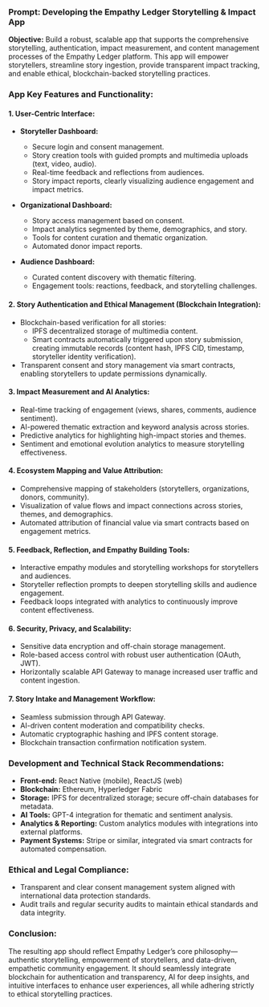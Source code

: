 ### Prompt: Developing the Empathy Ledger Storytelling & Impact App

**Objective:**
Build a robust, scalable app that supports the comprehensive storytelling, authentication, impact measurement, and content management processes of the Empathy Ledger platform. This app will empower storytellers, streamline story ingestion, provide transparent impact tracking, and enable ethical, blockchain-backed storytelling practices.

### App Key Features and Functionality:

#### 1. **User-Centric Interface:**
- **Storyteller Dashboard:**
  - Secure login and consent management.
  - Story creation tools with guided prompts and multimedia uploads (text, video, audio).
  - Real-time feedback and reflections from audiences.
  - Story impact reports, clearly visualizing audience engagement and impact metrics.

- **Organizational Dashboard:**
  - Story access management based on consent.
  - Impact analytics segmented by theme, demographics, and story.
  - Tools for content curation and thematic organization.
  - Automated donor impact reports.

- **Audience Dashboard:**
  - Curated content discovery with thematic filtering.
  - Engagement tools: reactions, feedback, and storytelling challenges.

#### 2. **Story Authentication and Ethical Management (Blockchain Integration):**
- Blockchain-based verification for all stories:
  - IPFS decentralized storage of multimedia content.
  - Smart contracts automatically triggered upon story submission, creating immutable records (content hash, IPFS CID, timestamp, storyteller identity verification).
- Transparent consent and story management via smart contracts, enabling storytellers to update permissions dynamically.

#### 3. **Impact Measurement and AI Analytics:**
- Real-time tracking of engagement (views, shares, comments, audience sentiment).
- AI-powered thematic extraction and keyword analysis across stories.
- Predictive analytics for highlighting high-impact stories and themes.
- Sentiment and emotional evolution analytics to measure storytelling effectiveness.

#### 4. **Ecosystem Mapping and Value Attribution:**
- Comprehensive mapping of stakeholders (storytellers, organizations, donors, community).
- Visualization of value flows and impact connections across stories, themes, and demographics.
- Automated attribution of financial value via smart contracts based on engagement metrics.

#### 5. **Feedback, Reflection, and Empathy Building Tools:**
- Interactive empathy modules and storytelling workshops for storytellers and audiences.
- Storyteller reflection prompts to deepen storytelling skills and audience engagement.
- Feedback loops integrated with analytics to continuously improve content effectiveness.

#### 6. **Security, Privacy, and Scalability:**
- Sensitive data encryption and off-chain storage management.
- Role-based access control with robust user authentication (OAuth, JWT).
- Horizontally scalable API Gateway to manage increased user traffic and content ingestion.

#### 7. **Story Intake and Management Workflow:**
- Seamless submission through API Gateway.
- AI-driven content moderation and compatibility checks.
- Automatic cryptographic hashing and IPFS content storage.
- Blockchain transaction confirmation notification system.

### Development and Technical Stack Recommendations:
- **Front-end:** React Native (mobile), ReactJS (web)
- **Blockchain:** Ethereum, Hyperledger Fabric
- **Storage:** IPFS for decentralized storage; secure off-chain databases for metadata.
- **AI Tools:** GPT-4 integration for thematic and sentiment analysis.
- **Analytics & Reporting:** Custom analytics modules with integrations into external platforms.
- **Payment Systems:** Stripe or similar, integrated via smart contracts for automated compensation.

### Ethical and Legal Compliance:
- Transparent and clear consent management system aligned with international data protection standards.
- Audit trails and regular security audits to maintain ethical standards and data integrity.

### Conclusion:
The resulting app should reflect Empathy Ledger’s core philosophy—authentic storytelling, empowerment of storytellers, and data-driven, empathetic community engagement. It should seamlessly integrate blockchain for authentication and transparency, AI for deep insights, and intuitive interfaces to enhance user experiences, all while adhering strictly to ethical storytelling practices.

